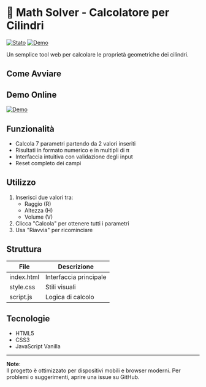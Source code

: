 # 🧮 Math Solver - Calcolatore per Cilindri

[![Stato](https://img.shields.io/badge/Stato-Attivo-brightgreen)](https://github.com/emilbenvenuto/mathsolver) 
[![Demo](https://img.shields.io/badge/Live_Demo-Visualizza_qui-blue)](https://emilbenvenuto.github.io/mathsolver)

Un semplice tool web per calcolare le proprietà geometriche dei cilindri.

## Come Avviare

## Demo Online
[![Demo](https://img.shields.io/badge/Live_Demo-Visualizza_qui-blue)](https://emilbenvenuto.github.io/mathsolver)

## Funzionalità
- Calcola 7 parametri partendo da 2 valori inseriti
- Risultati in formato numerico e in multipli di π
- Interfaccia intuitiva con validazione degli input
- Reset completo dei campi

## Utilizzo
1. Inserisci due valori tra:
   - Raggio (R)
   - Altezza (H)
   - Volume (V)
2. Clicca "Calcola" per ottenere tutti i parametri
3. Usa "Riavvia" per ricominciare

## Struttura
| File       | Descrizione                 |
|------------|----------------------------|
| index.html | Interfaccia principale      |
| style.css  | Stili visuali               |
| script.js  | Logica di calcolo           |

## Tecnologie
- HTML5
- CSS3
- JavaScript Vanilla

---

**Note**:  
Il progetto è ottimizzato per dispositivi mobili e browser moderni. Per problemi o suggerimenti, aprire una issue su GitHub.
